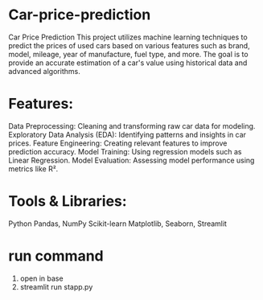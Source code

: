 # Car-price-prediction
Car Price Prediction This project utilizes machine learning techniques to predict the prices of used cars based on various features such as brand, model, mileage, year of manufacture, fuel type,  and more. The goal is to provide an accurate estimation of a car's value using historical data and advanced algorithms.
# Features:
Data Preprocessing: Cleaning and transforming raw car data for modeling.
Exploratory Data Analysis (EDA): Identifying patterns and insights in car prices.
Feature Engineering: Creating relevant features to improve prediction accuracy.
Model Training: Using regression models such as Linear Regression.
Model Evaluation: Assessing model performance using metrics like R².
# Tools & Libraries:
Python
Pandas, NumPy
Scikit-learn
Matplotlib, Seaborn,
Streamlit


# run command
1. open in base
2. streamlit run stapp.py